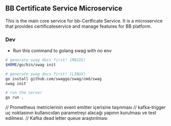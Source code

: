 ## BB Certificate Service Microservice  
This is the main core service for bb-Certficate Service. It is a microservice that provides certificateservice and manage features for BB platform.  


### Dev

- Run this command to golang swag with no env

```bash
# generate swag docs first! (MACOS)
$HOME/go/bin/swag init

# generate swag docs first! (LINUX)
go install github.com/swaggo/swag/cmd/swag
swag init

# run the server
go run .
```


// Prometheus metriclerinin event emitter içerisine taşınması
// kafka-trigger  uç noktasının kullanıcıdan parametreyi alacağı yapının kurulması ve test edilmesi.
// Kafka dead letter queue araştırılması